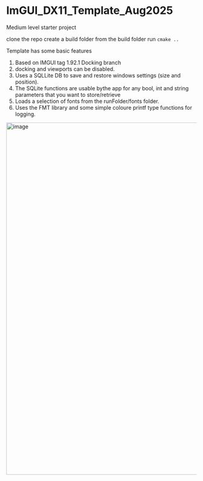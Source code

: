 # ImGUI_DX11_Template_Aug2025
Medium level starter project

clone the repo
create a build folder
from the build folder run `cmake ..`


Template has some basic features
1. Based on IMGUI tag 1.92.1 Docking branch
2. docking and viewports can be disabled.
3. Uses a SQLLite DB to save and restore windows settings (size and position).
4. The SQLite functions are usable bythe app for any bool, int and string parameters that you want to store/retrieve
5. Loads a selection of fonts from the runFolder/fonts folder.
6. Uses the FMT library and some simple coloure printf type functions for logging.


<img width="2625" height="930" alt="image" src="https://github.com/user-attachments/assets/5eb81a98-9711-4ac1-8813-4f96e306bddf" />
